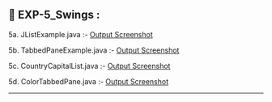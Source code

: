 ## 📁 EXP-5_Swings :

5a. JListExample.java :- [Output Screenshot](https://github.com/PadmarajKurundwade07/Advanced-JAVA/blob/main/EXP-5_Swings/Screenshot-5a_Swings_JListExample.png)

5b. TabbedPaneExample.java :- [Output Screenshot](https://github.com/PadmarajKurundwade07/Advanced-JAVA/blob/main/EXP-5_Swings/Screenshot-5b_Swings_TabbedPaneExample.png)

5c. CountryCapitalList.java :- [Output Screenshot](https://github.com/PadmarajKurundwade07/Advanced-JAVA/blob/main/EXP-5_Swings/Screenshot-5c_Swings_CountryCapitalList.png)

5d. ColorTabbedPane.java :- [Output Screenshot](https://github.com/PadmarajKurundwade07/Advanced-JAVA/blob/main/EXP-5_Swings/Screenshot-5d_Swings_ColorTabbedPane.png)

-----------------------------------------------------------------------------------------------------------------------------------------  
